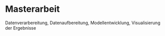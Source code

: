 # Masterarbeit
Datenverarbereitung, Datenaufbereitung, Modellentwicklung, Visualisierung der Ergebnisse
